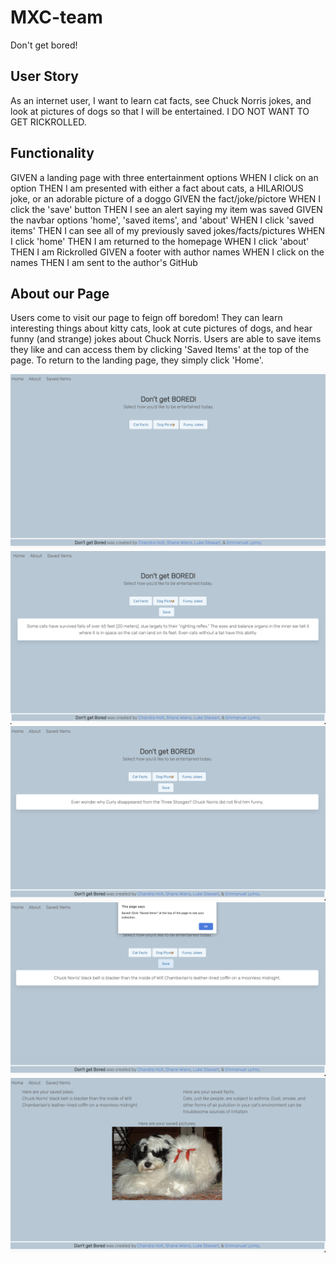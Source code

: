 # MXC-team
Don't get bored!

## User Story

As an internet user, I want to learn cat facts, see Chuck Norris jokes, and look at pictures of dogs so that I will be entertained. I DO NOT WANT TO GET RICKROLLED.

## Functionality

GIVEN a landing page with three entertainment options 
WHEN I click on an option
THEN I am presented with either a fact about cats, a HILARIOUS joke, or an adorable picture of a doggo
GIVEN the fact/joke/pictore
WHEN I click the 'save' button
THEN I see an alert saying my item was saved 
GIVEN the navbar options 'home', 'saved items', and 'about'
WHEN I click 'saved items'
THEN I can see all of my previously saved jokes/facts/pictures
WHEN I click 'home'
THEN I am returned to the homepage
WHEN I click 'about'
THEN I am Rickrolled
GIVEN a footer with author names
WHEN I click on the names
THEN I am sent to the author's GitHub

## About our Page

Users come to visit our page to feign off boredom! They can learn interesting things about kitty cats, look at cute pictures of dogs, and hear funny (and strange) jokes about Chuck Norris. Users are able to save items they like and can access them by clicking 'Saved Items' at the top of the page. To return to the landing page, they simply click 'Home'. 


![Landing Page](./assets/Images/landingpage.png)
![Cat Fact](./assets/Images/catfact.png)
![Chuck Norris Joke](./assets/Images/chuck.png)
![Saved Alert](./assets/Images/saved.png)
![Access saved items](./assets/Images/savedthings.png)
